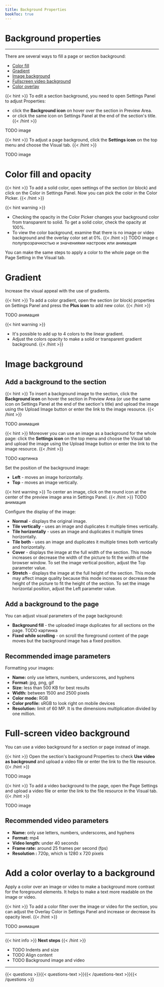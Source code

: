 ```yaml
---
title: Background Properties
bookToc: true
---
```


# Background properties
***

There are several ways to fill a page or section background:

- [Color fill](#color-fill-and-opacity)
- [Gradient](#gradient)
- [Image background](#image-background)
- [Fullscreen video background](#full-screen-video-background)
- [Color overlay](#add-a-color-overlay-to-a-background)

{{< hint >}}
To edit a section background, you need to open Settings Panel to adjust Properties:

- click the **Background icon** on hover over the section in Preview Area.
- or click the same icon on Settings Panel at the end of the section's title.
{{< /hint >}}

TODO image

{{< hint >}}
To adjust a page background, click the **Settings icon** on the top menu and choose the Visual tab.
{{< /hint >}}

TODO image

# Color fill and opacity

{{< hint >}}
To add a solid color, open settings of the section (or block) and click on the Color in Settings Panel. 
Now you can pick the color in the Color Picker.
{{< /hint >}}

{{< hint warning >}}
- Checking the opacity in the Color Picker changes your background color from transparent to solid. To get a solid color, check the opacity at 100%.
- To view the color background, examine that there is no image or video background and the overlay color set at 0%.
{{< /hint >}}
TODO image с полупрозрачностью и значениями настроек или анимация

You can make the same steps to apply a color to the whole page on the Page Setting in the Visual tab.

# Gradient

Increase the visual appeal with the use of gradients.

{{< hint >}}
To add a color gradient, open the section (or block) properties on Settings Panel and press the **Plus icon** to add new color.
{{< /hint >}}

TODO анимация

{{< hint warning >}}
- It's possible to add up to 4 colors to the linear gradient.
- Adjust the colors opacity to make a solid or transparent gradient background.
{{< /hint >}}

# Image background

## Add a background to the section

{{< hint >}}
To insert a background image to the section, click the **Background icon** on hover the section in Preview Area (or use the same icon on Settings Panel at the end of the section's title) and upload the image using the Upload Image button or enter the link to the image resource.
{{< /hint >}}

TODO анимация

{{< hint >}}
Moreover you can use an image as a background for the whole page: click the **Settings icon** on the top menu and choose the Visual tab and upload the image using the Upload Image button or enter the link to the image resource.
{{< /hint >}}

TODO картинка

Set the position of the background image:

- **Left** - moves an image horizontally.
- **Top** - moves an image vertically.

{{< hint warning >}}
To center an image, click on the round icon at the center of the preview image area in Settings Panel.
{{< /hint >}}
TODO анимация

Configure the display of the image:

- **Normal** - displays the original image.
- **Tile vertically** - uses an image and duplicates it multiple times vertically.
- **Tile horizontally** - uses an image and duplicates it multiple times horizontally.
- **Tile both** - uses an image and duplicates it multiple times both vertically and horizontally.
- **Cover** - displays the image at the full width of the section. This mode increases or decrease the width of the picture to fit the width of the browser window. To set the image vertical position, adjust the Top parameter value.
- **Stretch** - displays the image at the full height of the section. This mode may affect image quality because this mode increases or decrease the height of the picture to fit the height of the section. To set the image horizontal position, adjust the Left parameter value.

## Add a background to the page

You can adjust visual parameters of the page background:

- **Background fill** - the uploaded image duplicates for all sections on the page.
    TODO картинка
- **Fixed while scrolling** - on scroll the foreground content of the page moves but the background image has a fixed position.

## Recommended image parameters

Formatting your images:

- **Name:** only use letters, numbers, underscores, and hyphens
- **Format:** jpg, png, gif
- **Size:** less than 500 KB for best results
- **Width:** between 1500 and 2500 pixels
- **Color mode:** RGB
- **Color profile:** sRGB to look right on mobile devices
- **Resolution:** limit of 60 MP. It is the dimensions multiplication divided by one million.

# Full-screen video background

You can use a video background for a section or page instead of image.

{{< hint >}}
Open the section's background Properties to check **Use video as background** and upload a video file or enter the link to the file resource.
{{< /hint >}}

TODO image

{{< hint >}}
To add a video background to the page, open the Page Settings and upload a video file or enter the link to the file resource in the Visual tab.
{{< /hint >}}

TODO image

## Recommended video parameters

- **Name:** only use letters, numbers, underscores, and hyphens
- **Format:** mp4
- **Video length:** under 40 seconds
- **Frame rate:** around 25 frames per second (fps)
- **Resolution :** 720p, which is 1280 x 720 pixels

# Add a color overlay to a background

Apply a color over an image or video to make a background more contrast for the foreground elements. It helps to make a text more readable on the image or video.

{{< hint >}}
To add a color filter over the image or video for the section, you can adjust the Overlay Color in Settings Panel and increase or decrease its opacity level.
{{< /hint >}}

TODO анимация

***

{{< hint info >}}
**Next steps**
{{< /hint >}}

- TODO Indents and size
- TODO Align content
- TODO Background image and video

***

{{< questions >}}{{< questions-text >}}{{< /questions-text >}}{{< /questions >}}